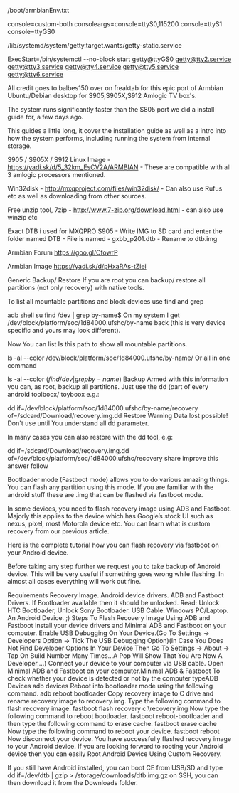 
/boot/armbianEnv.txt

console=custom-both
consoleargs=console=ttyS0,115200 console=ttyS1 console=ttyGS0

/lib/systemd/system/getty.target.wants/getty-static.service 

ExecStart=/bin/systemctl --no-block start getty@ttyGS0 getty@tty2.service getty@tty3.service getty@tty4.service getty@tty5.service getty@tty6.service



All credit goes to balbes150 over on freaktab for this epic port of Armbian Ubuntu/Debian desktop for S905,S905X,S912 Amlogic TV box's.

The system runs significantly faster than the S805 port we did a install guide for, a few days ago.

This guides a little long, it cover the installation guide as well as a intro into how the system performs, including running the system from internal storage.

S905 / S905X / S912 Linux Image - https://yadi.sk/d/5_32km_EsCV2A/ARMBIAN - These are compatible with all 3 amlogic processors mentioned.

Win32disk - http://mxqproject.com/files/win32disk/ - Can also use Rufus etc as well as downloading from other sources.

Free unzip tool, 7zip - http://www.7-zip.org/download.html - can also use winzip etc

Exact DTB i used for MXQPRO S905 - Write IMG to SD card and enter the folder named DTB - File is named - gxbb_p201.dtb - Rename to dtb.img




Armbian Forum https://goo.gl/CfowrP

Armbian Image https://yadi.sk/d/pHxaRAs-tZiei



Generic Backup/ Restore
If you are root you can backup/ restore all partitions (not only recovery) with native tools.

To list all mountable partitions and block devices use find and grep

adb shell
su
find /dev | grep by-name$
On my system I get /dev/block/platform/soc/1d84000.ufshc/by-name back (this is very device specific and yours may look different).

Now You can list ls this path to show all mountable partitions.

ls -al --color /dev/block/platform/soc/1d84000.ufshc/by-name/
Or all in one command

ls -al --color $(find /dev|grep by-name$)
Backup
Armed with this information you can, as root, backup all partitions. Just use the dd (part of every android toolboox/ toyboox e.g.:

dd if=/dev/block/platform/soc/1d84000.ufshc/by-name/recovery of=/sdcard/Download/recovery.img.dd
Restore
Warning Data lost possible! Don't use until You understand all dd parameter.

In many cases you can also restore with the dd tool, e.g:

dd if=/sdcard/Download/recovery.img.dd of=/dev/block/platform/soc/1d84000.ufshc/recovery
share  improve this answer  follow 




Bootloader mode (Fastboot mode) allows you to do various amazing things. You can flash any partition using this mode. If you are familiar with the android stuff these are .img that can be flashed via fastboot mode.

In some devices, you need to flash recovery image using ADB and Fastboot. Majorly this applies to the device which has Google’s stock UI such as nexus, pixel, most Motorola device etc. You can learn what is custom recovery from our previous article.

Here is the complete tutorial how you can flash recovery via fastboot on your Android device.


Before taking any step further we request you to take backup of Android device. This will be very useful if something goes wrong while flashing. In almost all cases everything will work out fine.

Requirements
Recovery Image.
Android device drivers.
ADB and Fastboot Drivers.
If Bootloader available then it should be unlocked. Read: Unlock HTC Bootloader, Unlock Sony Bootloader.
USB Cable.
Windows PC/Laptop.
An Android Device. ;)
Steps To Flash Recovery Image Using ADB and Fastboot
Install your device drivers and Minimal ADB and Fastboot on your computer.
Enable USB Debugging On Your Device.(Go To Settings -> Developers Option -> Tick The USB Debugging Option)(In Case You Does Not Find Developer Options In Your Device Then Go To Settings -> About -> Tap On Build Number Many Times…A Pop Will Show That You Are Now A Developer….)
Connect your device to your computer via USB cable.
Open Minimal ADB and Fastboot on your computer.Minimal ADB & Fastboot
To check whether your device is detected or not by the computer typeADB Devices
adb devices
Reboot into bootloader mode using the following command.
adb reboot bootloader
Copy recovery image to C drive and rename recovery image to recovery.img.
Type the following command to flash recovery image.
fastboot flash recovery c:\recovery.img
Now type the following command to reboot bootloader.
fastboot reboot-bootloader
and then type the following command to erase cache.
fastboot erase cache
Now type the following command to reboot your device.
fastboot reboot
Now disconnect your device.
You have successfully flashed recovery image to your Android device.
If you are looking forward to rooting your Android device then you can easily Root Android Device Using Custom Recovery.



If you still have Android installed, you can boot CE from USB/SD and type dd if=/dev/dtb | gzip > /storage/downloads/dtb.img.gz on SSH, you can then download it from the Downloads folder.

